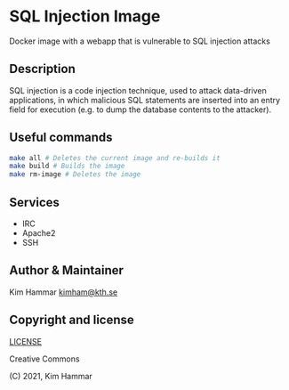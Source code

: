 # SQL Injection Image

Docker image with a webapp that is vulnerable to SQL injection attacks

## Description

SQL injection is a code injection technique, used to attack data-driven applications, in which malicious SQL statements are inserted into an entry field for execution (e.g. to dump the database contents to the attacker).

## Useful commands

```bash
make all # Deletes the current image and re-builds it
make build # Builds the image
make rm-image # Deletes the image   
```

## Services

- IRC
- Apache2
- SSH

## Author & Maintainer

Kim Hammar <kimham@kth.se>

## Copyright and license

[LICENSE](LICENSE.md)

Creative Commons

(C) 2021, Kim Hammar